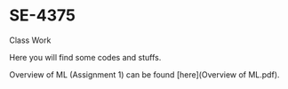 # SE-4375
Class Work

Here you will find some codes and stuffs.

Overview of ML (Assignment 1) can be found [here](Overview of ML.pdf).
